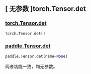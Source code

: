 ## [ 无参数 ]torch.Tensor.det

### [torch.Tensor.det](https://pytorch.org/docs/stable/generated/torch.Tensor.det.html?highlight=det#torch.Tensor.det)

```python
torch.Tensor.det()
```

### [paddle.Tensor.det]()

```python
paddle.Tensor.det(name=None)
```

两者功能一致，均无参数。
